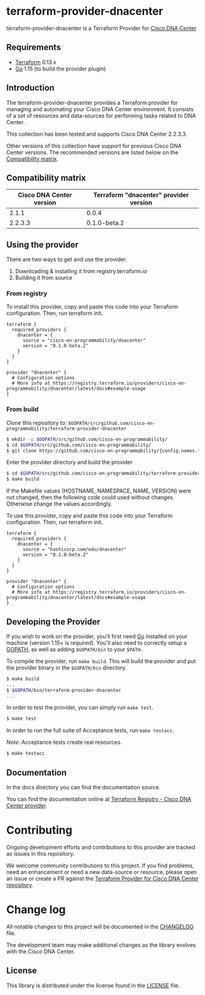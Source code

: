 
# terraform-provider-dnacenter

terraform-provider-dnacenter is a Terraform Provider for [Cisco DNA Center](https://developer.cisco.com/docs/dna-center/)

## Requirements

- [Terraform](https://www.terraform.io/downloads.html) 0.13.x
- [Go](https://golang.org/doc/install) 1.15 (to build the provider plugin)

## Introduction

The terraform-provider-dnacenter provides a Terraform provider for managing and automating your Cisco DNA Center environment. It consists of a set of resources and data-sources for performing tasks related to DNA Center.

This collection has been tested and supports Cisco DNA Center 2.2.3.3.

Other versions of this collection have support for previous Cisco DNA Center versions. The recommended versions are listed below on the [Compatibility matrix](#compatibility-matrix).

## Compatibility matrix

| Cisco DNA Center version | Terraform "dnacenter" provider version |
|--------------------------|----------------------------------------|
| 2.1.1                    | 0.0.4                                  |
| 2.2.3.3                  | 0.1.0-beta.2                             |

## Using the provider

There are two ways to get and use the provider.
1. Downloading & installing it from registry.terraform.io
2. Building it from source

### From registry

To install this provider, copy and paste this code into your Terraform configuration. Then, run terraform init. 

```hcl
terraform {
  required_providers {
    dnacenter = {
      source = "cisco-en-programmability/dnacenter"
      version = "0.1.0-beta.2"
    }
  }
}

provider "dnacenter" {
  # Configuration options
  # More info at https://registry.terraform.io/providers/cisco-en-programmability/dnacenter/latest/docs#example-usage
}
```

### From build

Clone this repository to: `$GOPATH/src/github.com/cisco-en-programmability/terraform-provider-dnacenter`

```sh
$ mkdir -p $GOPATH/src/github.com/cisco-en-programmability/
$ cd $GOPATH/src/github.com/cisco-en-programmability/
$ git clone https://github.com/cisco-en-programmability/{config.names.terraform}}.git
```

Enter the provider directory and build the provider

```sh
$ cd $GOPATH/src/github.com/cisco-en-programmability/terraform-provider-dnacenter
$ make build
```

If the Makefile values (HOSTNAME, NAMESPACE, NAME, VERSION) were not changed, then the following code could used without changes.
Otherwise change the values accordingly.

To use this provider, copy and paste this code into your Terraform configuration. Then, run terraform init.

```hcl
terraform {
  required_providers {
    dnacenter = {
      source = "hashicorp.com/edu/dnacenter"
      version = "0.1.0-beta.2"
    }
  }
}

provider "dnacenter" {
  # Configuration options
  # More info at https://registry.terraform.io/providers/cisco-en-programmability/dnacenter/latest/docs#example-usage
}
```


## Developing the Provider

If you wish to work on the provider, you'll first need [Go](http://www.golang.org) installed
on your machine (version 1.15+ is _required_). You'll also need to correctly setup a
[GOPATH](http://golang.org/doc/code.html#GOPATH), as well as adding `$GOPATH/bin` to your `$PATH`.

To compile the provider, run `make build`. This will build the provider and put the provider binary in the `$GOPATH/bin` directory.

```sh
$ make build
...
$ $GOPATH/bin/terraform-provider-dnacenter
...
```

In order to test the provider, you can simply run `make test`.

```sh
$ make test
```

In order to run the full suite of Acceptance tests, run `make testacc`.

_Note:_ Acceptance tests create real resources.

```sh
$ make testacc
```

## Documentation

In the docs directory you can find the documentation source.

You can find the documentation online at [Terraform Registry - Cisco DNA Center provider](https://registry.terraform.io/providers/cisco-en-programmability/dnacenter/latest/docs).

# Contributing

Ongoing development efforts and contributions to this provider are tracked as issues in this repository.

We welcome community contributions to this project. If you find problems, need an enhancement or need a new data-source or resource, please open an issue or create a PR against the [Terraform Provider for Cisco DNA Center repository](https://github.com/cisco-en-programmability/{config.names.terraform}}/issues).

# Change log

All notable changes to this project will be documented in the [CHANGELOG](./CHANGELOG.md) file.

The development team may make additional changes as the library evolves with the Cisco DNA Center.

## License

This library is distributed under the license found in the [LICENSE](./LICENSE) file.